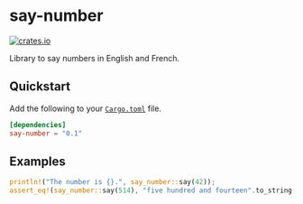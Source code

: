 # say-number
[![crates.io](https://img.shields.io/crates/v/say-number.svg)](https://crates.io/crates/say-number)

Library to say numbers in English and French.

## Quickstart

Add the following to your [`Cargo.toml`](https://crates.io/) file.

```toml
[dependencies]
say-number = "0.1"
```

## Examples

```rust
println!("The number is {}.", say_number::say(42));
assert_eq!(say_number::say(514), "five hundred and fourteen".to_string());
```

